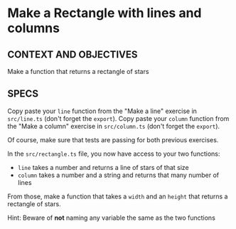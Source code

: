 # Make a Rectangle with lines and columns

## CONTEXT AND OBJECTIVES

Make a function that returns a rectangle of stars

## SPECS

Copy paste your `line` function from the "Make a line" exercise in `src/line.ts` (don't forget the `export`).
Copy paste your `column` function from the "Make a column" exercise in `src/column.ts` (don't forget the `export`).

Of course, make sure that tests are passing for both previous exercises.

In the `src/rectangle.ts` file, you now have access to your two functions:

- `line` takes a number and returns a line of stars of that size
- `column` takes a number and a string and returns that many number of lines

From those, make a function that takes a `width` and an `height` that returns a rectangle of stars.

Hint: Beware of **not** naming any variable the same as the two functions
